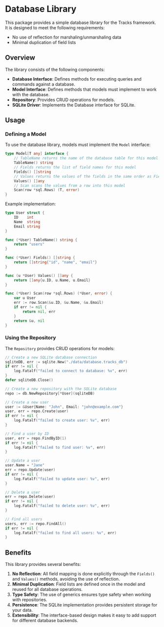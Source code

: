 # Database Library

This package provides a simple database library for the Tracks framework. It is designed to meet the following requirements:

- No use of reflection for marshaling/unmarshaling data
- Minimal duplication of field lists

## Overview

The library consists of the following components:

- **Database Interface**: Defines methods for executing queries and commands against a database.
- **Model Interface**: Defines methods that models must implement to work with the database.
- **Repository**: Provides CRUD operations for models.
- **SQLite Driver**: Implements the Database interface for SQLite.

## Usage

### Defining a Model

To use the database library, models must implement the `Model` interface:

```go
type Model[T any] interface {
    // TableName returns the name of the database table for this model
    TableName() string
    // Fields returns the list of field names for this model
    Fields() []string
    // Values returns the values of the fields in the same order as Fields()
    Values() []any
    // Scan scans the values from a row into this model
    Scan(row *sql.Rows) (T, error)
}
```

Example implementation:

```go
type User struct {
    ID    int
    Name  string
    Email string
}

func (*User) TableName() string {
    return "users"
}

func (*User) Fields() []string {
    return []string{"id", "name", "email"}
}

func (u *User) Values() []any {
    return []any{u.ID, u.Name, u.Email}
}

func (*User) Scan(row *sql.Rows) (*User, error) {
    var u User
    err := row.Scan(&u.ID, &u.Name, &u.Email)
    if err != nil {
        return nil, err
    }
    return &u, nil
}
```

### Using the Repository

The `Repository` provides CRUD operations for models:

```go
// Create a new SQLite database connection
sqliteDB, err := sqlite.New("./data/database.tracks_db")
if err != nil {
    log.Fatalf("failed to connect to database: %v", err)
}
defer sqliteDB.Close()

// Create a new repository with the SQLite database
repo := db.NewRepository[*User](sqliteDB)

// Create a new user
user := &User{Name: "John", Email: "john@example.com"}
user, err = repo.Create(user)
if err != nil {
    log.Fatalf("failed to create user: %v", err)
}

// Find a user by ID
user, err = repo.FindByID(1)
if err != nil {
    log.Fatalf("failed to find user: %v", err)
}

// Update a user
user.Name = "Jane"
err = repo.Update(user)
if err != nil {
    log.Fatalf("failed to update user: %v", err)
}

// Delete a user
err = repo.Delete(user)
if err != nil {
    log.Fatalf("failed to delete user: %v", err)
}

// Find all users
users, err := repo.FindAll()
if err != nil {
    log.Fatalf("failed to find all users: %v", err)
}
```

## Benefits

This library provides several benefits:

1. **No Reflection**: All field mapping is done explicitly through the `Fields()` and `Values()` methods, avoiding the use of reflection.
2. **Minimal Duplication**: Field lists are defined once in the model and reused for all database operations.
3. **Type Safety**: The use of generics ensures type safety when working with repositories.
4. **Persistence**: The SQLite implementation provides persistent storage for your data.
5. **Extensibility**: The interface-based design makes it easy to add support for different database backends.

